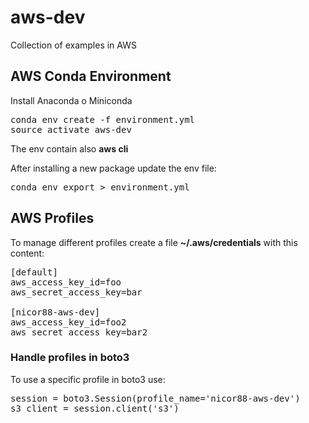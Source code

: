# aws-dev
Collection of examples in AWS

## AWS Conda Environment
Install Anaconda o Miniconda
<pre>conda env create -f environment.yml
source activate aws-dev
</pre>
The env contain also **aws cli**

After installing a new package update the env file:
<pre>conda env export > environment.yml
</pre>

## AWS Profiles
To manage different profiles create a file __~/.aws/credentials__ with this content:

<pre>[default]
aws_access_key_id=foo
aws_secret_access_key=bar

[nicor88-aws-dev]
aws_access_key_id=foo2
aws_secret_access_key=bar2
</pre>

### Handle profiles in boto3
To use a specific profile in boto3 use:
<pre>session = boto3.Session(profile_name='nicor88-aws-dev')
s3_client = session.client('s3')
</pre>

